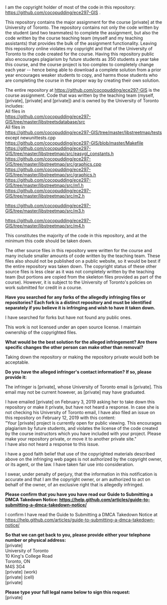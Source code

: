 I am the copyright holder of most of the code in this repository:
https://github.com/cocopudding/ece297-GIS .

This repository contains the major assignment for the course [private] at the
University of Toronto. The repository contains not only the code written by
the student (and two teammates) to complete the assignment, but also the
code written by the course teaching team (myself and my teaching
assistants) that provides the bulk of the assignment functionality. Leaving
this repository online violates my copyright and that of the University of
Toronto to the code created for the course. Having this repository public
also encourages plagiarism by future students as 350 students a year take
this course, and the course project is too complex to completely change
each year -- hence being able to download a complete solution from a prior
year encourages weaker students to copy, and harms those students who are
completing the course in the proper way by creating their own solution.

The entire repository at https://github.com/cocopudding/ece297-GIS is the
course assignment. Code that was written by the teaching team (myself,
[private], [private] and [private]) and is owned by the
University of Toronto includes:  
All files in  
https://github.com/cocopudding/ece297-GIS/tree/master/libstreetsdatabase/src  
All files in  
https://github.com/cocopudding/ece297-GIS/tree/master/libstreetmap/tests  
except newunittests.cpp  
https://github.com/cocopudding/ece297-GIS/blob/master/Makefile  
https://github.com/cocopudding/ece297-GIS/tree/master/libstreetmap/src/easygl_constants.h  
https://github.com/cocopudding/ece297-GIS/tree/master/libstreetmap/src/graphics.cpp  
https://github.com/cocopudding/ece297-GIS/tree/master/libstreetmap/src/graphics.h  
https://github.com/cocopudding/ece297-GIS/tree/master/libstreetmap/src/m1.h  
https://github.com/cocopudding/ece297-GIS/tree/master/libstreetmap/src/m2.h  

https://github.com/cocopudding/ece297-GIS/tree/master/libstreetmap/src/m3.h

https://github.com/cocopudding/ece297-GIS/tree/master/libstreetmap/src/m4.h

This constitutes the majority of the code in this repository, and at the
minimum this code should be taken down.

The other source files in this repository were written for the course and
many include smaller amounts of code written by the teaching team. These
files also should not be published on a public website, so it would be best
if the entire repository was taken down. The copyright status of these
other source files is less clear as it was not completely written by the
teaching team (but portions are copied from the skeleton files provided as
part of the course). However, it is subject to the University of Toronto's
policies on work submitted for credit in a course.

**Have you searched for any forks of the allegedly infringing files or
repositories? Each fork is a distinct repository and must be identified
separately if you believe it is infringing and wish to have it taken down.**

I have searched for forks but have not found any public ones.

This work is not licensed under an open source license. I maintain
ownership of the copyrighted files.

**What would be the best solution for the alleged infringement? Are there
specific changes the other person can make other than removal?**

Taking down the repository or making the repository private would both be
acceptable.

**Do you have the alleged infringer's contact information? If so, please
provide it:**

The infringer is [private], whose University of Toronto email is
[private]. This email may not be current however,
as [private] may have graduated.

I have emailed [private] on February 3, 2019 asking her to take down this
repository or make it private, but have not heard a response. In case she
is not checking his University of Toronto email, I have also filed an issue
on this repository on February 12, 2019 with this content:  
"Your [private] project is currently open for public viewing. This encourages
plagiarism by future students, and violates the license of the code created
by the course instructors which you have included with your project. Please
make your repository private, or move it to another private site."  
I have also not heard a response to this issue.

I have a good faith belief that use of the copyrighted materials described
above on the infringing web pages is not authorized by the copyright owner,
or its agent, or the law. I have taken fair use into consideration.

I swear, under penalty of perjury, that the information in this
notification is accurate and that I am the copyright owner, or am
authorized to act on behalf of the owner, of an exclusive right that is
allegedly infringed.

**Please confirm that you have you have read our Guide to Submitting a DMCA
Takedown Notice:
https://help.github.com/articles/guide-to-submitting-a-dmca-takedown-notice/**

I confirm I have read the Guide to Submitting a DMCA Takedown Notice at
https://help.github.com/articles/guide-to-submitting-a-dmca-takedown-notice/

**So that we can get back to you, please provide either your telephone
number or physical address:**  
[private]  
University of Toronto  
10 King's College Road  
Toronto, ON  
M4S 3G4  
[private] (work)  
[private] (cell)  
[private]

**Please type your full legal name below to sign this request:**  
[private]
